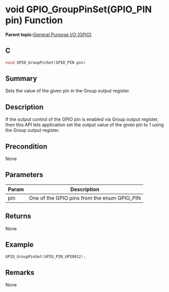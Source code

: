 # void GPIO\_GroupPinSet\(GPIO\_PIN pin\) Function

**Parent topic:**[General Purpose I/O \(GPIO\)](GUID-ED544C7D-3D20-4AEC-99CF-5926C66E9EC7.md)

## C

```c
void GPIO_GroupPinSet(GPIO_PIN pin)
```

## Summary

Sets the value of the given pin in the Group output register.

## Description

If the output control of the GPIO pin is enabled via Group output register, then this API lets application set the output value of the given pin to 1 using the Group output register.

## Precondition

None

## Parameters

|Param|Description|
|-----|-----------|
|pin|One of the GPIO pins from the enum GPIO\_PIN|

## Returns

None

## Example

```c
GPIO_GroupPinSet(GPIO_PIN_GPIO012);
```

## Remarks

None

